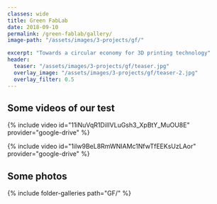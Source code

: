 ```yaml
---
classes: wide
title: Green FabLab
date: 2018-09-10
permalink: /green-fablab/gallery/
image-path: "/assets/images/3-projects/gf/"

excerpt: "Towards a circular economy for 3D printing technology"
header:
  teaser: "/assets/images/3-projects/gf/teaser.jpg"
  overlay_image: "/assets/images/3-projects/gf/teaser-2.jpg"
  overlay_filter: 0.5
---
```



## Some videos of our test

{% include video id="11iNuVqR1DiIIVLuGsh3_XpBtY_MuOU8E" provider="google-drive" %}


{% include video id="1iIw9BeL8RmWNIAMc1NfwTfEEKsUzLAor" provider="google-drive" %}




## Some photos


{% include folder-galleries path="GF/" %}

